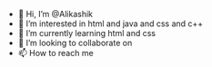 - 👋 Hi, I’m @Alikashik
- 👀 I’m interested in html and java and css and c++
- 🌱 I’m currently learning html and css
- 💞️ I’m looking to collaborate on 
- 📫 How to reach me 

<!---
Alikashik/Alikashik is a ✨ special ✨ repository because its `README.md` (this file) appears on your GitHub profile.
You can click the Preview link to take a look at your changes.
--->
